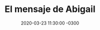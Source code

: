 ---
layout: post
category: Coqueto Escenario
date: 2020-03-23 11:30:00 -0300
title: El mensaje de Abigail
image: https://oceano.uy/api/images/programas/Abrepalabra/5e768e00b5b40.jpeg
summary: Lubo Adusto compartió el sentido mensaje de la modelo uruguaya, azotando a las autoridades a declarar la cuarentena general. De yapa, el misterio de Evangelina Anderson y el caso del coreano que imitó a nuestra Carmela
file: https://audios.oceanofm.com/programas/Abrepalabra/23-03-20Coqueto.mp3
duration: 26:50
oceanourl: https://oceano.uy/abrepalabra/coqueto-escenario/21195-el-mensaje-de-abigail
---